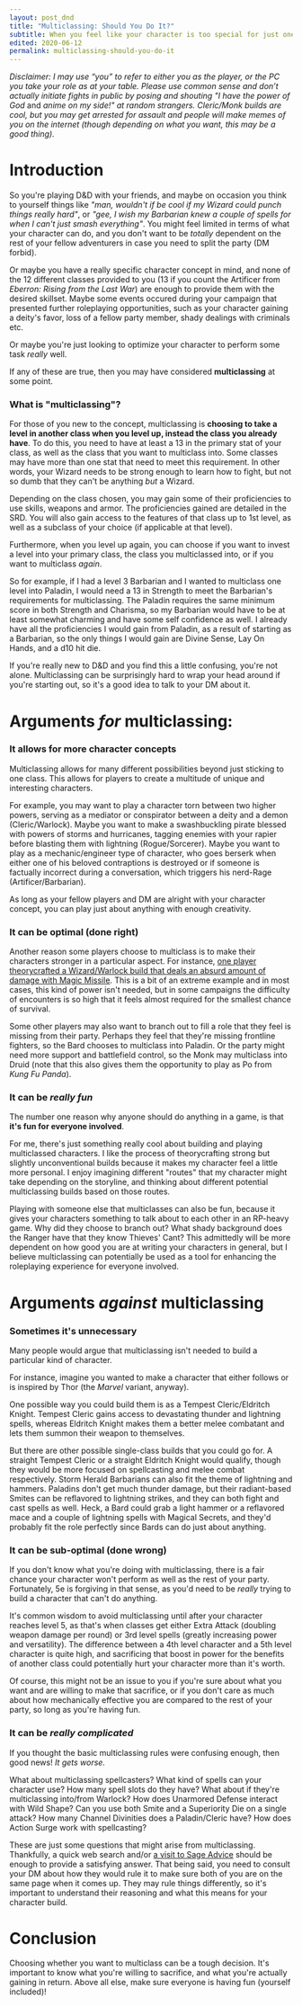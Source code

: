```yaml
---
layout: post_dnd
title: "Multiclassing: Should You Do It?"
subtitle: When you feel like your character is too special for just one class
edited: 2020-06-12
permalink: multiclassing-should-you-do-it
---
```


*Disclaimer: I may use “you” to refer to either you as the player, or the PC you take your role as at your table. Please use common sense and don’t actually initiate fights in public by posing and shouting "I have the power of God* and *anime on my side!" at random strangers. Cleric/Monk builds are cool, but you may get arrested for assault and people will make memes of you on the internet (though depending on what you want, this may be a good thing).*

# Introduction

So you're playing D&D with your friends, and maybe on occasion you think to yourself things like *"man, wouldn't if be cool if my Wizard could punch things really hard"*, or *"gee, I wish my Barbarian knew a couple of spells for when I can't just smash everything"*. You might feel limited in terms of what your character can do, and you don't want to be *totally* dependent on the rest of your fellow adventurers in case you need to split the party (DM forbid).

Or maybe you have a really specific character concept in mind, and none of the 12 different classes provided to you (13 if you count the Artificer from *Eberron: Rising from the Last War*) are enough to provide them with the desired skillset. Maybe some events occured during your campaign that presented further roleplaying opportunities, such as your character gaining a deity's favor, loss of a fellow party member, shady dealings with criminals etc.

Or maybe you're just looking to optimize your character to perform some task *really* well.

If any of these are true, then you may have considered **multiclassing** at some point.

### What is "multiclassing"?

For those of you new to the concept, multiclassing is **choosing to take a level in another class when you level up, instead the class you already have**. To do this, you need to have at least a 13 in the primary stat of your class, as well as the class that you want to multiclass into. Some classes may have more than one stat that need to meet this requirement. In other words, your Wizard needs to be strong enough to learn how to fight, but not so dumb that they can't be anything *but* a Wizard.

Depending on the class chosen, you may gain some of their proficiencies to use skills, weapons and armor. The proficiencies gained are detailed in the SRD. You will also gain access to the features of that class up to 1st level, as well as a subclass of your choice (if applicable at that level).

Furthermore, when you level up again, you can choose if you want to invest a level into your primary class, the class you multiclassed into, or if you want to multiclass *again*.

So for example, if I had a level 3 Barbarian and I wanted to multiclass one level into Paladin, I would need a 13 in Strength to meet the Barbarian's requirements for multiclassing. The Paladin requires the same minimum score in both Strength and Charisma, so my Barbarian would have to be at least somewhat charming and have some self confidence as well. I already have all the proficiencies I would gain from Paladin, as a result of starting as a Barbarian, so the only things I would gain are Divine Sense, Lay On Hands, and a d10 hit die.

If you're really new to D&D and you find this a little confusing, you're not alone. Multiclassing can be surprisingly hard to wrap your head around if you're starting out, so it's a good idea to talk to your DM about it.

# Arguments *for* multiclassing:

### It allows for more character concepts

Multiclassing allows for many different possibilities beyond just sticking to one class. This allows for players to create a multitude of unique and interesting characters.

For example, you may want to play a character torn between two higher powers, serving as a mediator or conspirator between a deity and a demon (Cleric/Warlock). Maybe you want to make a swashbuckling pirate blessed with powers of storms and hurricanes, tagging enemies with your rapier before blasting them with lightning (Rogue/Sorcerer). Maybe you want to play as a mechanic/engineer type of character, who goes berserk when either one of his beloved contraptions is destroyed or if someone is factually incorrect during a conversation, which triggers his nerd-Rage (Artificer/Barbarian).

As long as your fellow players and DM are alright with your character concept, you can play just about anything with enough creativity.

### It can be optimal (done right)

Another reason some players choose to multiclass is to make their characters stronger in a particular aspect. For instance, [one player theorycrafted a Wizard/Warlock build that deals an absurd amount of damage with Magic Missile](https://www.reddit.com/r/dndnext/comments/9lhgmy/insane_build_the_nuclear_wizard/). This is a bit of an extreme example and in most cases, this kind of power isn't needed, but in some campaigns the difficulty of encounters is so high that it feels almost required for the smallest chance of survival.

Some other players may also want to branch out to fill a role that they feel is missing from their party. Perhaps they feel that they're missing frontline fighters, so the Bard chooses to multiclass into Paladin. Or the party might need more support and battlefield control, so the Monk may multiclass into Druid (note that this also gives them the opportunity to play as Po from *Kung Fu Panda*).

### It can be *really fun*

The number one reason why anyone should do anything in a game, is that **it's fun for everyone involved**.

For me, there's just something really cool about building and playing multiclassed characters. I like the process of theorycrafting strong but slightly unconventional builds because it makes my character feel a little more personal. I enjoy imagining different "routes" that my character might take depending on the storyline, and thinking about different potential multiclassing builds based on those routes.

Playing with someone else that multiclasses can also be fun, because it gives your characters something to talk about to each other in an RP-heavy game. Why did they choose to branch out? What shady background does the Ranger have that they know Thieves' Cant? This admittedly will be more dependent on how good you are at writing your characters in general, but I believe multiclassing can potentially be used as a tool for enhancing the roleplaying experience for everyone involved.

# Arguments *against* multiclassing

### Sometimes it's unnecessary

Many people would argue that multiclassing isn't needed to build a particular kind of character.

For instance, imagine you wanted to make a character that either follows or is inspired by Thor (the *Marvel* variant, anyway).

One possible way you could build them is as a Tempest Cleric/Eldritch Knight. Tempest Cleric gains access to devastating thunder and lightning spells, whereas Eldritch Knight makes them a better melee combatant and lets them summon their weapon to themselves.

But there are other possible single-class builds that you could go for. A straight Tempest Cleric or a straight Eldritch Knight would qualify, though they would be more focused on spellcasting and melee combat respectively. Storm Herald Barbarians can also fit the theme of lightning and hammers. Paladins don't get much thunder damage, but their radiant-based Smites can be reflavored to lightning strikes, and they can both fight and cast spells as well. Heck, a Bard could grab a light hammer or a reflavored mace and a couple of lightning spells with Magical Secrets, and they'd probably fit the role perfectly since Bards can do just about anything.

### It can be sub-optimal (done wrong)

If you don't know what you're doing with multiclassing, there is a fair chance your character won't perform as well as the rest of your party. Fortunately, 5e is forgiving in that sense, as you'd need to be *really* trying to build a character that can't do anything.

It's common wisdom to avoid multiclassing until after your character reaches level 5, as that's when classes get either Extra Attack (doubling weapon damage per round) or 3rd level spells (greatly increasing power and versatility). The difference between a 4th level character and a 5th level character is quite high, and sacrificing that boost in power for the benefits of another class could potentially hurt your character more than it's worth.

Of course, this might not be an issue to you if you're sure about what you want and are willing to make that sacrifice, or if you don't care as much about how mechanically effective you are compared to the rest of your party, so long as you're having fun.

### It can be *really complicated*

If you thought the basic multiclassing rules were confusing enough, then good news! *It gets worse.*

What about multiclassing spellcasters? What kind of spells can your character use? How many spell slots do they have? What about if they're multiclassing into/from Warlock? How does Unarmored Defense interact with Wild Shape? Can you use both Smite and a Superiority Die on a single attack? How many Channel Divinities does a Paladin/Cleric have? How does Action Surge work with spellcasting?

These are just some questions that might arise from multiclassing. Thankfully, a quick web search and/or [a visit to Sage Advice](https://www.sageadvice.eu) should be enough to provide a satisfying answer. That being said, you need to consult your DM about how they would rule it to make sure both of you are on the same page when it comes up. They may rule things differently, so it's important to understand their reasoning and what this means for your character build.

# Conclusion

Choosing whether you want to multiclass can be a tough decision. It's important to know what you're willing to sacrifice, and what you're actually gaining in return. Above all else, make sure everyone is having fun (yourself included)!